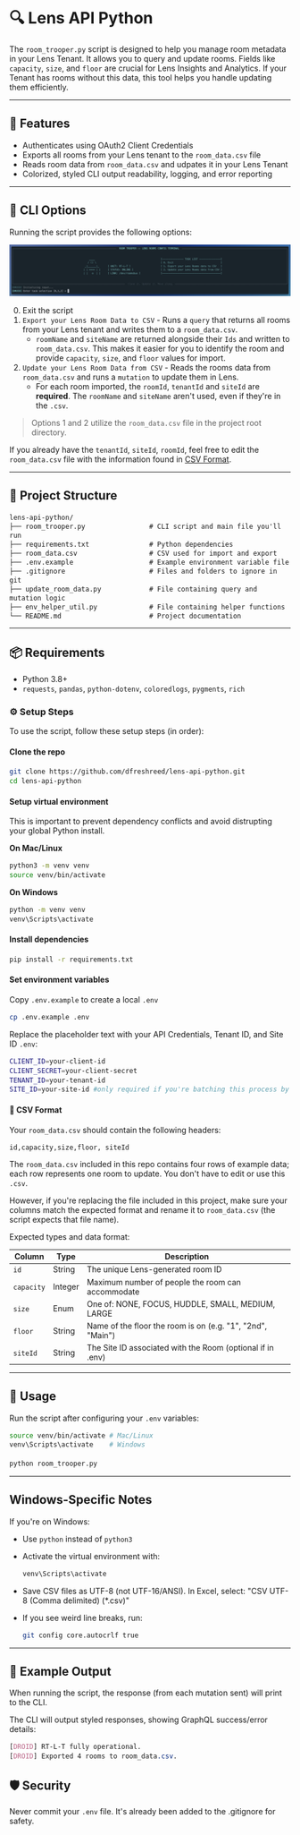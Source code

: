 # 🔍 Lens API Python

The `room_trooper.py` script is designed to help you manage room metadata in your Lens Tenant. It allows you to query and update rooms. Fields like `capacity`, `size`, and `floor` are crucial for Lens Insights and Analytics. If your Tenant has rooms without this data, this tool helps you handle updating them efficiently.

---

## 🚀 Features

- Authenticates using OAuth2 Client Credentials
- Exports all rooms from your Lens tenant to the `room_data.csv` file
- Reads room data from `room_data.csv` and udpates it in your Lens Tenant
- Colorized, styled CLI output readability, logging, and error reporting

---

## 🧰 CLI Options

Running the script provides the following options:

![CLI Prompt Options](assets/roomTrooperMenu.png)

 0. Exit the script
 1. `Export your Lens Room Data to CSV` - Runs a `query` that returns all rooms from your Lens tenant and writes them to a `room_data.csv`.
    - `roomName` and `siteName` are returned alongside their `Ids` and written to `room_data.csv`. This makes it easier for you to identify the room and provide `capacity`, `size`, and `floor` values for import.
 2. `Update your Lens Room Data from CSV` - Reads the rooms data from `room_data.csv` and runs a `mutation` to update them in Lens.
    - For each room imported, the `roomId`, `tenantId` and `siteId` are **required**. The `roomName` and `siteName` aren't used, even if they're in the `.csv`.

   > Options 1 and 2 utilize the `room_data.csv` file in the project root directory.

If you already have the `tenantId`, `siteId`, `roomId`, feel free to edit the `room_data.csv` file with the information found in [CSV Format](./README.md#-csv-format).

---

## 📁 Project Structure

```
lens-api-python/
├── room_trooper.py                # CLI script and main file you'll run
├── requirements.txt               # Python dependencies
├── room_data.csv                  # CSV used for import and export
├── .env.example                   # Example environment variable file
├── .gitignore                     # Files and folders to ignore in git
├── update_room_data.py            # File containing query and mutation logic
├── env_helper_util.py             # File containing helper functions
└── README.md                      # Project documentation
```

---

## 📦 Requirements

- Python 3.8+
- `requests`, `pandas`, `python-dotenv`, `coloredlogs`, `pygments`, `rich`

### ⚙️ Setup Steps

To use the script, follow these setup steps (in order):

#### Clone the repo

```bash
git clone https://github.com/dfreshreed/lens-api-python.git
cd lens-api-python
```

#### Setup virtual environment

This is important to prevent dependency conflicts and avoid distrupting your global Python install.

**On Mac/Linux**

```bash
python3 -m venv venv
source venv/bin/activate
```

**On Windows**

```bash
python -m venv venv
venv\Scripts\activate
```

#### Install dependencies

```bash
pip install -r requirements.txt
```

#### Set environment variables

Copy `.env.example` to create a local `.env`

```bash
cp .env.example .env
```

Replace the placeholder text with your API Credentials, Tenant ID, and Site ID `.env`:

```bash
CLIENT_ID=your-client-id
CLIENT_SECRET=your-client-secret
TENANT_ID=your-tenant-id
SITE_ID=your-site-id #only required if you're batching this process by site
```

#### 📂 CSV Format

Your `room_data.csv` should contain the following headers:

```
id,capacity,size,floor, siteId
```

The `room_data.csv` included in this repo contains four rows of example data; each row represents one room to update. You don't have to edit or use this `.csv`.

However, if you're replacing the file included in this project, make sure your columns match the expected format and rename it to `room_data.csv` (the script expects that file name).

Expected types and data format:

| Column     | Type    | Description                                                |
| ---------- | ------- | ---------------------------------------------------------- |
| `id`       | String  | The unique Lens-generated room ID                          |
| `capacity` | Integer | Maximum number of people the room can accommodate          |
| `size`     | Enum    | One of: NONE, FOCUS, HUDDLE, SMALL, MEDIUM, LARGE          |
| `floor`    | String  | Name of the floor the room is on (e.g. "1", "2nd", "Main") |
| `siteId`    | String  | The Site ID associated with the Room (optional if in .env) |

---

## 🧠 Usage

Run the script after configuring your `.env` variables:

```bash
source venv/bin/activate # Mac/Linux
venv\Scripts\activate    # Windows

python room_trooper.py
```

---
## Windows-Specific Notes

If you're on Windows:

- Use `python` instead of `python3`
- Activate the virtual environment with:
    ```bash
    venv\Scripts\activate
    ```
- Save CSV files as UTF-8 (not UTF-16/ANSI). In Excel, select:
"CSV UTF-8 (Comma delimited) (*.csv)"
- If you see weird line breaks, run:

    ```bash
    git config core.autocrlf true
    ```
---

## 🧪 Example Output

When running the script, the response (from each mutation sent) will print to the CLI.

The CLI will output styled responses, showing GraphQL success/error details:

```css
[DROID] RT-L-T fully operational.
[DROID] Exported 4 rooms to room_data.csv.
```

## 🛡️ Security

Never commit your `.env` file. It's already been added to the .gitignore for safety.
